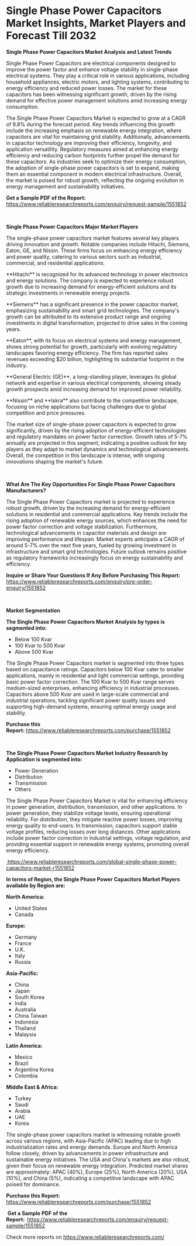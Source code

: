 <p><h1>Single Phase Power Capacitors Market Insights, Market Players and Forecast Till 2032</h1></p><p><strong>Single Phase Power Capacitors Market Analysis and Latest Trends</strong></p>
<p><p>Single Phase Power Capacitors are electrical components designed to improve the power factor and enhance voltage stability in single-phase electrical systems. They play a critical role in various applications, including household appliances, electric motors, and lighting systems, contributing to energy efficiency and reduced power losses. The market for these capacitors has been witnessing significant growth, driven by the rising demand for effective power management solutions amid increasing energy consumption.</p><p>The Single Phase Power Capacitors Market is expected to grow at a CAGR of 9.8% during the forecast period. Key trends influencing this growth include the increasing emphasis on renewable energy integration, where capacitors are vital for maintaining grid stability. Additionally, advancements in capacitor technology are improving their efficiency, longevity, and application versatility. Regulatory measures aimed at enhancing energy efficiency and reducing carbon footprints further propel the demand for these capacitors. As industries seek to optimize their energy consumption, the adoption of single-phase power capacitors is set to expand, making them an essential component in modern electrical infrastructure. Overall, the market is poised for robust growth, reflecting the ongoing evolution in energy management and sustainability initiatives.</p></p>
<p><strong>Get a Sample PDF of the Report:&nbsp;</strong> <a href="https://www.reliableresearchreports.com/enquiry/request-sample/1551852?utm_campaign=3567&utm_medium=2&utm_source=Github&utm_content=ia&utm_term=07042025&utm_id=single-phase-power-capacitors">https://www.reliableresearchreports.com/enquiry/request-sample/1551852</a></p>
<p>&nbsp;</p>
<p><strong>Single Phase Power Capacitors Major Market Players</strong></p>
<p><p>The single-phase power capacitors market features several key players driving innovation and growth. Notable companies include Hitachi, Siemens, Eaton, GE, and Nissin. These firms focus on enhancing energy efficiency and power quality, catering to various sectors such as industrial, commercial, and residential applications.</p><p>**Hitachi** is recognized for its advanced technology in power electronics and energy solutions. The company is expected to experience robust growth due to increasing demand for energy-efficient solutions and its strategic investments in renewable energy projects.</p><p>**Siemens** has a significant presence in the power capacitor market, emphasizing sustainability and smart grid technologies. The company's growth can be attributed to its extensive product range and ongoing investments in digital transformation, projected to drive sales in the coming years.</p><p>**Eaton**, with its focus on electrical systems and energy management, shows strong potential for growth, particularly with evolving regulatory landscapes favoring energy efficiency. The firm has reported sales revenues exceeding $20 billion, highlighting its substantial footprint in the industry.</p><p>**General Electric (GE)**, a long-standing player, leverages its global network and expertise in various electrical components, showing steady growth prospects amid increasing demand for improved power reliability.</p><p>**Nissin** and **Iskra** also contribute to the competitive landscape, focusing on niche applications but facing challenges due to global competition and price pressures.</p><p>The market size of single-phase power capacitors is expected to grow significantly, driven by the rising adoption of energy-efficient technologies and regulatory mandates on power factor correction. Growth rates of 5-7% annually are projected in this segment, indicating a positive outlook for key players as they adapt to market dynamics and technological advancements. Overall, the competition in this landscape is intense, with ongoing innovations shaping the market's future.</p></p>
<p>&nbsp;</p>
<p><strong>What Are The Key Opportunities For Single Phase Power Capacitors Manufacturers?</strong></p>
<p><p>The Single Phase Power Capacitors market is projected to experience robust growth, driven by the increasing demand for energy-efficient solutions in residential and commercial applications. Key trends include the rising adoption of renewable energy sources, which enhances the need for power factor correction and voltage stabilization. Furthermore, technological advancements in capacitor materials and design are improving performance and lifespan. Market experts anticipate a CAGR of around 5-7% over the next five years, fueled by growing investment in infrastructure and smart grid technologies. Future outlook remains positive as regulatory frameworks increasingly focus on energy sustainability and efficiency.</p></p>
<p><strong>Inquire or Share Your Questions If Any Before Purchasing This Report:</strong> <a href="https://www.reliableresearchreports.com/enquiry/pre-order-enquiry/1551852?utm_campaign=3567&utm_medium=2&utm_source=Github&utm_content=ia&utm_term=07042025&utm_id=single-phase-power-capacitors">https://www.reliableresearchreports.com/enquiry/pre-order-enquiry/1551852</a></p>
<p>&nbsp;</p>
<p><strong>Market Segmentation</strong></p>
<p><strong>The Single Phase Power Capacitors Market Analysis by types is segmented into:</strong></p>
<p><ul><li>Below 100 Kvar</li><li>100 Kvar to 500 Kvar</li><li>Above 500 Kvar</li></ul></p>
<p><p>The Single Phase Power Capacitors market is segmented into three types based on capacitance ratings. Capacitors below 100 Kvar cater to smaller applications, mainly in residential and light commercial settings, providing basic power factor correction. The 100 Kvar to 500 Kvar range serves medium-sized enterprises, enhancing efficiency in industrial processes. Capacitors above 500 Kvar are used in large-scale commercial and industrial operations, tackling significant power quality issues and supporting high-demand systems, ensuring optimal energy usage and stability.</p></p>
<p><strong>Purchase this Report:&nbsp;</strong><a href="https://www.reliableresearchreports.com/purchase/1551852?utm_campaign=3567&utm_medium=2&utm_source=Github&utm_content=ia&utm_term=07042025&utm_id=single-phase-power-capacitors">https://www.reliableresearchreports.com/purchase/1551852</a></p>
<p>&nbsp;</p>
<p><strong>The Single Phase Power Capacitors Market Industry Research by Application is segmented into:</strong></p>
<p><ul><li>Power Generation</li><li>Distribution</li><li>Transmission</li><li>Others</li></ul></p>
<p><p>The Single Phase Power Capacitors Market is vital for enhancing efficiency in power generation, distribution, transmission, and other applications. In power generation, they stabilize voltage levels, ensuring operational reliability. For distribution, they mitigate reactive power losses, improving energy quality to end-users. In transmission, capacitors support stable voltage profiles, reducing losses over long distances. Other applications include power factor correction in industrial settings, voltage regulation, and providing essential support in renewable energy systems, promoting overall energy efficiency.</p></p>
<p><a href="https://www.reliableresearchreports.com/global-single-phase-power-capacitors-market-r1551852?utm_campaign=3567&utm_medium=2&utm_source=Github&utm_content=ia&utm_term=07042025&utm_id=single-phase-power-capacitors">&nbsp;https://www.reliableresearchreports.com/global-single-phase-power-capacitors-market-r1551852</a></p>
<p><strong>In terms of Region, the Single Phase Power Capacitors Market Players available by Region are:</strong></p>
<p>
    <p> <strong> North America: </strong>
        <ul>
            <li>United States</li>
            <li>Canada</li>
        </ul>
        </p> 
    <p> <strong> Europe: </strong>
        <ul>
            <li>Germany</li>
            <li>France</li>
            <li>U.K.</li>
            <li>Italy</li>
            <li>Russia</li>
        </ul>
        </p> 
    <p> <strong> Asia-Pacific: </strong>
        <ul>
            <li>China</li>
            <li>Japan</li>
            <li>South Korea</li>
            <li>India</li>
            <li>Australia</li>
            <li>China Taiwan</li>
            <li>Indonesia</li>
            <li>Thailand</li>
            <li>Malaysia</li>
        </ul>
        </p> 
    <p> <strong> Latin America: </strong>
        <ul>
            <li>Mexico</li>
            <li>Brazil</li>
            <li>Argentina Korea</li>
            <li>Colombia</li>
        </ul>
        </p> 
    <p> <strong> Middle East & Africa: </strong>
        <ul>
            <li>Turkey</li>
            <li>Saudi</li>
            <li>Arabia</li>
            <li>UAE</li>
            <li>Korea</li>
        </ul>
    </p>
    </p>
<p><p>The single-phase power capacitors market is witnessing notable growth across various regions, with Asia-Pacific (APAC) leading due to high industrialization rates and energy demands. Europe and North America follow closely, driven by advancements in power infrastructure and sustainable energy initiatives. The USA and China's markets are also robust, given their focus on renewable energy integration. Predicted market shares are approximately: APAC (40%), Europe (25%), North America (20%), USA (10%), and China (5%), indicating a competitive landscape with APAC poised for dominance.</p></p>
<p><strong>Purchase this Report: </strong><a href="https://www.reliableresearchreports.com/purchase/1551852?utm_campaign=3567&utm_medium=2&utm_source=Github&utm_content=ia&utm_term=07042025&utm_id=single-phase-power-capacitors">https://www.reliableresearchreports.com/purchase/1551852</a></p>
<p>&nbsp;<strong>Get a Sample PDF of the Report:&nbsp;&nbsp;</strong><a href="https://www.reliableresearchreports.com/enquiry/request-sample/1551852?utm_campaign=3567&utm_medium=2&utm_source=Github&utm_content=ia&utm_term=07042025&utm_id=single-phase-power-capacitors">https://www.reliableresearchreports.com/enquiry/request-sample/1551852</a></p>
<p><strong></strong></p>
<p>Check more reports on <a href="https://www.reliableresearchreports.com/?utm_campaign=3567&utm_medium=2&utm_source=Github&utm_content=ia&utm_term=07042025&utm_id=single-phase-power-capacitors">https://www.reliableresearchreports.com/</a></p>